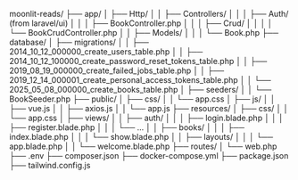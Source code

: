 moonlit-reads/
├── app/
│   ├── Http/
│   │   ├── Controllers/
│   │   │   ├── Auth/ (from laravel/ui)
│   │   │   ├── BookController.php
│   │   │   ├── Crud/
│   │   │   │   └── BookCrudController.php
│   │   ├── Models/
│   │   │   └── Book.php
├── database/
│   ├── migrations/
│   │   ├── 2014_10_12_000000_create_users_table.php
│   │   ├── 2014_10_12_100000_create_password_reset_tokens_table.php
│   │   ├── 2019_08_19_000000_create_failed_jobs_table.php
│   │   ├── 2019_12_14_000001_create_personal_access_tokens_table.php
│   │   └── 2025_05_08_000000_create_books_table.php
│   ├── seeders/
│   │   └── BookSeeder.php
├── public/
│   ├── css/
│   │   └── app.css
│   ├── js/
│   │   ├── vue.js
│   │   ├── axios.js
│   │   └── app.js
├── resources/
│   ├── css/
│   │   └── app.css
│   ├── views/
│   │   ├── auth/
│   │   │   ├── login.blade.php
│   │   │   ├── register.blade.php
│   │   │   └── ...
│   │   ├── books/
│   │   │   ├── index.blade.php
│   │   │   └── show.blade.php
│   │   ├── layouts/
│   │   │   └── app.blade.php
│   │   └── welcome.blade.php
├── routes/
│   └── web.php
├── .env
├── composer.json
├── docker-compose.yml
├── package.json
├── tailwind.config.js